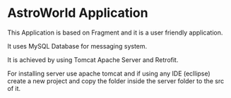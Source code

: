 # AstroWorld Application

This Application is based on Fragment and it is a user friendly application.

It uses MySQL Database for messaging system. 

It is achieved by using Tomcat Apache Server and Retrofit.

For installing server use apache tomcat and if using any IDE (ecllipse) create a new project and copy the folder inside the server folder to the src of it.
